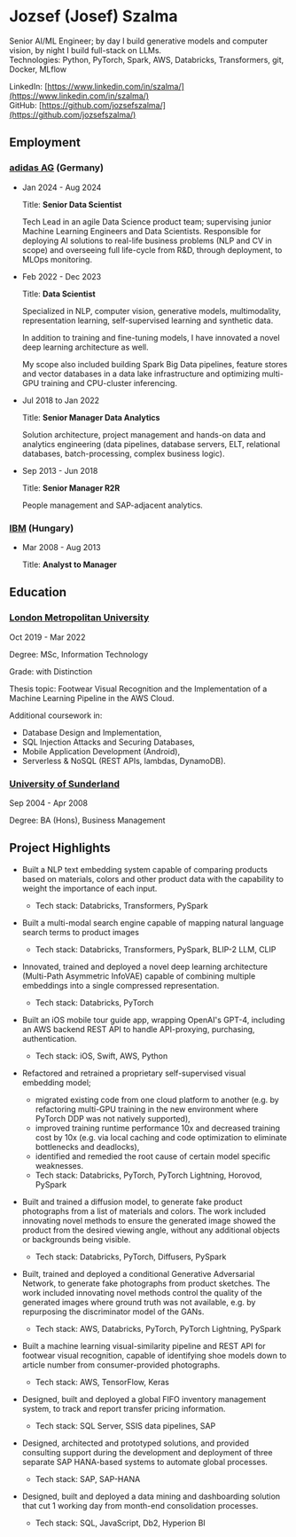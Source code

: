 # Jozsef (Josef) Szalma 
Senior AI/ML Engineer; by day I build generative models and computer vision, by night I build full-stack on LLMs.   
Technologies: Python, PyTorch, Spark, AWS, Databricks, Transformers, git, Docker, MLflow

LinkedIn: [https://www.linkedin.com/in/szalma/](https://www.linkedin.com/in/szalma/)   
GitHub: [https://github.com/jozsefszalma/](https://github.com/jozsefszalma/)

## Employment

### [adidas AG](https://www.adidas-group.com/en/) (Germany)

- Jan 2024 - Aug 2024
  
   Title: **Senior Data Scientist**

   Tech Lead in an agile Data Science product team; supervising junior Machine Learning Engineers and Data Scientists. Responsible for deploying AI solutions to real-life business problems (NLP and CV in scope) and overseeing full life-cycle from R&D, through deployment, to MLOps monitoring.


- Feb 2022 - Dec 2023
  
   Title: **Data Scientist**

   Specialized in NLP, computer vision, generative models, multimodality, representation learning, self-supervised learning and synthetic data.
    
   In addition to training and fine-tuning models, I have innovated a novel deep learning architecture as well.
    
   My scope also included building Spark Big Data pipelines, feature stores and vector databases in a data lake infrastructure and optimizing multi-GPU training and CPU-cluster inferencing.

- Jul 2018 to Jan 2022
  
   Title: **Senior Manager Data Analytics**
  
   Solution architecture, project management and hands-on data and analytics engineering (data pipelines, database servers, ELT, relational databases, batch-processing, complex business logic).

- Sep 2013 - Jun 2018
  
   Title: **Senior Manager R2R**
  
   People management and SAP-adjacent analytics.


### [IBM](https://www.ibm.com/us-en) (Hungary)
- Mar 2008 - Aug 2013

   Title: **Analyst to Manager**

## Education

### [London Metropolitan University](https://www.londonmet.ac.uk/)

   Oct 2019 - Mar 2022
    
   Degree: MSc, Information Technology
  
   Grade: with Distinction
  
   Thesis topic: Footwear Visual Recognition and the Implementation of a Machine Learning Pipeline in the AWS Cloud.
  
  
   Additional coursework in:
  - Database Design and Implementation,
  - SQL Injection Attacks and Securing Databases,
  - Mobile Application Development (Android),
  - Serverless & NoSQL (REST APIs, lambdas, DynamoDB).

### [University of Sunderland](https://www.sunderland.ac.uk/)

   Sep 2004 - Apr 2008
  
   Degree: BA (Hons), Business Management
   

## Project Highlights

- Built a NLP text embedding system capable of comparing products based on materials, colors and other product data with the capability to weight the importance of each input.
  - Tech stack: Databricks, Transformers, PySpark  

- Built a multi-modal search engine capable of mapping natural language search terms to product images
  - Tech stack: Databricks, Transformers, PySpark, BLIP-2 LLM, CLIP

- Innovated, trained and deployed a novel deep learning architecture (Multi-Path Asymmetric InfoVAE) capable of combining multiple embeddings into a single compressed representation.
  - Tech stack: Databricks, PyTorch
 
- Built an iOS mobile tour guide app, wrapping OpenAI's GPT-4, including an AWS backend REST API to handle API-proxying, purchasing, authentication.
  - Tech stack: iOS, Swift, AWS, Python

- Refactored and retrained a proprietary self-supervised visual embedding model;
  - migrated existing code from one cloud platform to another (e.g. by refactoring multi-GPU training in the new environment where PyTorch DDP was not natively supported),
  - improved training runtime performance 10x and decreased training cost by 10x (e.g. via local caching and code optimization to eliminate bottlenecks and deadlocks),
  - identified and remedied the root cause of certain model specific weaknesses.
  - Tech stack: Databricks, PyTorch, PyTorch Lightning, Horovod, PySpark
 
- Built and trained a diffusion model, to generate fake product photographs from a list of materials and colors. The work included innovating novel methods to ensure the generated image showed the product from the desired viewing angle, without any additional objects or backgrounds being visible.
  - Tech stack: Databricks, PyTorch, Diffusers, PySpark
 
- Built, trained and deployed a conditional Generative Adversarial Network, to generate fake photographs from product sketches. The work included innovating novel methods control the quality of the generated images where ground truth was not available, e.g. by repurposing the discriminator model of the GANs.
  - Tech stack: AWS, Databricks, PyTorch, PyTorch Lightning, PySpark
 
- Built a machine learning visual-similarity pipeline and REST API for footwear visual recognition, capable of identifying shoe models down to article number from consumer-provided photographs.
  - Tech stack: AWS, TensorFlow, Keras
 
- Designed, built and deployed a global FIFO inventory management system, to track and report transfer pricing information.
  - Tech stack: SQL Server, SSIS data pipelines, SAP

- Designed, architected and prototyped solutions, and provided consulting support during the development and deployment of three separate SAP HANA-based systems to automate global processes.
  - Tech stack: SAP, SAP-HANA
 
- Designed, built and deployed a data mining and dashboarding solution that cut 1 working day from month-end consolidation processes.
  - Tech stack: SQL, JavaScript, Db2, Hyperion BI


